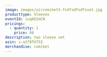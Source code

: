 ```yaml
---
image: images/aircomiket3-fsdfsdfsdfsset.jpg
producttype: Sleeves
eventId: iuq6O2mCN
pricings:
  - quantity: 1
    price: 46
description: two sleeve set
asin: s-a2f8TXf53
merchandise: comiket
---
```

